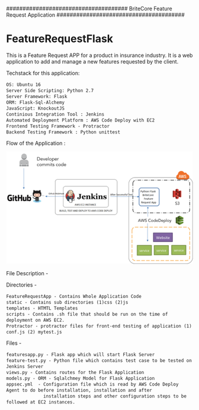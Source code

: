 ##################################### BriteCore Feature Request Application #######################################

# FeatureRequestFlask

This is a Feature Request APP for a product in insurance industry. It is a web application to add and manage a new features requested by the client.


Techstack for this application:


    OS: Ubuntu 16
    Server Side Scripting: Python 2.7
    Server Framework: Flask
    ORM: Flask-Sql-Alchemy
    JavaScript: KnockoutJS
    Continious Integration Tool : Jenkins
    Automated Deployment Platform : AWS Code Deploy with EC2
    Frontend Testing Framework - Protractor
    Backend Testing Framework : Python unittest
    
    
  Flow of the Application :
  
      
  ![alt text](https://github.com/hirenanandwani/demo/blob/master/BriteCoreCICD.png)
  
   
    
  File Description - 
  
  Directories -
  
    FeatureRequestApp - Contains Whole Application Code
    static - Contains sub directories (1)css (2)js
    templates - HTMTL Templates
    scripts - Contains .sh file that should be run on the time of deployment on AWS EC2.
    Protractor - protractor files for front-end testing of application (1) conf.js (2) mytest.js
    
  Files -
  
    featuresapp.py - Flask app which will start Flask Server
    feature-test.py - Python file which contains test case to be tested on Jenkins Server
    views.py - Contains routes for the Flask Application
    models.py - ORM - Sqlalchmey Model for Flask Application
    appsec.yml  - Configuration file which is read by AWS Code Deploy Agent to do before installation, installation and after
                  installation steps and other configuration steps to be followed at EC2 instances.
    
    
    
    
